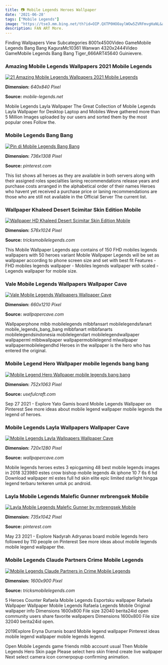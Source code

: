 ```yaml
---
title: 📷 Mobile Legends Heroes Wallpaper
date: '2021-06-28'
tags: ["Mobile Legends"]
image: "https://tse3.mm.bing.net/th?id=OIP.QXTP0HOOaylWOw5ZVRFmvgHaNL&amp;pid=15.1"
description: FAN ART More.
---
```




Finding Wallpapers View Subcategories 8001x4500Video GameMobile Legends Bang Bang KaguraMc10361 Wanwan 4320x2444Video GameMobile Legends Bang Bang Tiger_666ART45640 Guinievere.



### Amazing Mobile Legends Wallpapers 2021 Mobile Legends

[![21 Amazing Mobile Legends Wallpapers 2021  Mobile Legends](https://mobile-legends.net/wp-content/uploads/2017/01/Mobile-Legends-Wallpapers-17-640x840.jpg)](https://mobile-legends.net/wp-content/uploads/2017/01/Mobile-Legends-Wallpapers-17-640x840.jpg)


**Dimension:** _640x840 Pixel_ 

**Source:** _mobile-legends.net_ 


Mobile Legends Layla Wallpaper The Great Collection of Mobile Legends Layla Wallpaper for Desktop Laptop and Mobiles Weve gathered more than 5 Million Images uploaded by our users and sorted them by the most popular ones Follow the.


###  Mobile Legends Bang Bang

[![Pin di Mobile Legends Bang Bang](https://i.pinimg.com/736x/16/19/37/1619374fa21d127c8bd05d9ad7bc4b7b.jpg)](https://i.pinimg.com/736x/16/19/37/1619374fa21d127c8bd05d9ad7bc4b7b.jpg)


**Dimension:** _736x1308 Pixel_ 

**Source:** _pinterest.com_ 


This list shows all heroes as they are available in both servers along with their assigned roles specialties laning recommendations release years and purchase costs arranged in the alphabetical order of their names Heroes who havent yet received a purchase price or laning recommendations are those who are still not available in the Official Server The current list.


### Wallpaper Khaleed Desert Scimitar Skin Edition Mobile 

[![Wallpaper HD Khaleed Desert Scimitar Skin Edition Mobile ](https://tricksmobilelegends.com/wp-content/uploads/2021/03/khaleed-crescent-scimitar-mobile-576x1024.jpg)](https://tricksmobilelegends.com/wp-content/uploads/2021/03/khaleed-crescent-scimitar-mobile-576x1024.jpg)


**Dimension:** _576x1024 Pixel_ 

**Source:** _tricksmobilelegends.com_ 


This Mobile Wallpaper Legends app contains of 150 FHD mobiles legends wallpapers with 50 heroes variant Mobile Wallpaper Legends will be set as wallpaper according to phone screen size and set with best fit Features - FHD mobiles legends wallpaper - Mobiles legends wallpaper with scaled - Legends wallpaper for mobile size.


### Vale Mobile Legends Wallpapers Wallpaper Cave

[![Vale Mobile Legends Wallpapers  Wallpaper Cave](https://wallpapercave.com/wp/wp6107511.jpg)](https://wallpapercave.com/wp/wp6107511.jpg)


**Dimension:** _660x1210 Pixel_ 

**Source:** _wallpapercave.com_ 


Wallpaperphone mlbb mobilelegends mlbbfansart mobilelegendsfanart mobile_legends_bang_bang mlbbfanart mlbbfanarts mobilelegendsindonesia mobilelegendart mobilelegendwallpaper wallpaperml mlbbwallpaper wallpapermobilelegend mlwallpaper wallpapermobilelegendhd Heroes in the wallpaper is the hero who has entered the original.


### Mobile Legend Hero Wallpaper mobile legends bang bang

[![Mobile Legend Hero Wallpaper  mobile legends bang bang](https://www.usefulcraft.com/wp-content/uploads/2019/12/MobileLegendHero-2.jpg)](https://www.usefulcraft.com/wp-content/uploads/2019/12/MobileLegendHero-2.jpg)


**Dimension:** _752x1063 Pixel_ 

**Source:** _usefulcraft.com_ 


Sep 27 2021 - Explore Yato Gamis board Mobile Legends Wallpaper on Pinterest See more ideas about mobile legend wallpaper mobile legends the legend of heroes.


### Mobile Legends Layla Wallpapers Wallpaper Cave

[![Mobile Legends Layla Wallpapers  Wallpaper Cave](https://wallpapercave.com/wp/wp4626233.jpg)](https://wallpapercave.com/wp/wp4626233.jpg)


**Dimension:** _720x1280 Pixel_ 

**Source:** _wallpapercave.com_ 


Mobile legends heroes estes 3 epicgaming 48 best mobile legends images in 2018 323980 estes crow bishop mobile legends 4k iphone 10 7 6s 6 hd Download wallpaper ml estes full hd skin elite epic limited starlight hingga legend terbaru terkeren untuk pc android.


### Layla Mobile Legends Malefic Gunner mrbrengsek Mobile 

[![Layla Mobile Legends Malefic Gunner by mrbrengsek  Mobile ](https://i.pinimg.com/736x/95/48/f5/9548f5732b0b8765b3e91bd0b906cbee.jpg)](https://i.pinimg.com/736x/95/48/f5/9548f5732b0b8765b3e91bd0b906cbee.jpg)


**Dimension:** _735x1042 Pixel_ 

**Source:** _pinterest.com_ 


May 23 2021 - Explore Nadyrah Adryanas board mobile legends hero followed by 110 people on Pinterest See more ideas about mobile legends mobile legend wallpaper the.


### Mobile Legends Claude Partners Crime Mobile Legends 

[![Mobile Legends Claude  Partners in Crime  Mobile Legends ](https://tricksmobilelegends.com/wp-content/uploads/2020/07/Wallpaper-Claude-Mecha-Dragon-Skin-Mobile-Legends-HD-for-PC-Hobigame.jpg)](https://tricksmobilelegends.com/wp-content/uploads/2020/07/Wallpaper-Claude-Mecha-Dragon-Skin-Mobile-Legends-HD-for-PC-Hobigame.jpg)


**Dimension:** _1600x900 Pixel_ 

**Source:** _tricksmobilelegends.com_ 



5 Heroes Counter Rafaela Mobile Legends Esportsku wallpaper Rafaela Wallpaper Wallpaper Mobile Legends Rafaela Legends Mobile Original wallpaper info Dimensions 1600x800 File size 32040 berita24id open community users share favorite wallpapers Dimensions 1600x800 File size 32040 berita24id open.


 2019Explore Eryna Durranis board Mobile legend wallpaper Pinterest ideas mobile legend wallpaper mobile legends legend.


Open Mobile Legends game friends mlbb account usual Then Mobile Legends Hero Skin page Please select hero skin friend create live wallpaper Next select camera icon cornerpopup confirming animation.




